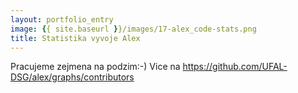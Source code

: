 ```yaml
---
layout: portfolio_entry
image: {{ site.baseurl }}/images/17-alex_code-stats.png
title: Statistika vyvoje Alex 
---
```

Pracujeme zejmena na podzim:-)
Vice na https://github.com/UFAL-DSG/alex/graphs/contributors
